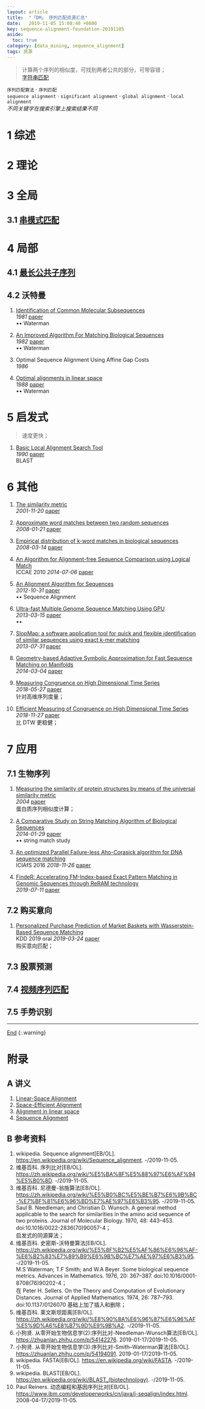 ```yaml
---
layout: article
title:  "「DM」 序列匹配资源汇总"
date:   2019-11-05 15:08:40 +0800
key: sequence-alignment-foundation-20191105
aside:
  toc: true
category: [data_mining, sequence_alignment]
tags: 资源
---
```

<span id='head'></span>  
>计算两个序列的相似度，可找到两者公共的部分，可带容错；   
[字符串匹配](/algorithms/string/2019/10/29/pattern-match-foundation.html)

<!--more-->

`序列匹配算法` · `序列匹配`     
`sequence alignment` · `significant alignment` · `global alignment` · `local alignment`   
*不同关键字在搜索引擎上搜索结果不同*     


# 1 综述

# 2 理论

# 3 全局

## 3.1 [串模式匹配](/algorithms/string/2019/10/29/pattern-match-foundation.html#11-模式匹配)

# 4 局部

## 4.1 [最长公共子序列](/algorithms/string/2019/10/29/pattern-match-foundation.html#12-最长公共子序列)

## 4.2 沃特曼

1. [Identification of Common Molecular Subsequences](https://dornsife.usc.edu/assets/sites/516/docs/papers/msw_papers/msw-042.pdf)      
*1981* [paper](https://dornsife.usc.edu/assets/sites/516/docs/papers/msw_papers/msw-042.pdf)     
$\bullet \bullet$ Waterman    

1. [An Improved Algorithm For Matching Biological Sequences](http://www.genome.ist.i.kyoto-u.ac.jp/~aln_user/archive/JMB82.pdf)      
*1982* [paper](http://www.genome.ist.i.kyoto-u.ac.jp/~aln_user/archive/JMB82.pdf)     
$\bullet \bullet$ Waterman    

1. Optimal Sequence Alignment Using Affine Gap Costs     
*1986*     

1. [Optimal alignments in linear space](https://pdfs.semanticscholar.org/a882/afa232d945a14bb71f79f9ed27adde16c1a6.pdf)     
*1988* [paper](https://pdfs.semanticscholar.org/a882/afa232d945a14bb71f79f9ed27adde16c1a6.pdf)      
$\bullet \bullet$ Waterman    

# 5 启发式
>速度更快；     

1. [Basic Local Alignment Search Tool](http://www.gersteinlab.org/courses/452/09-spring/pdf/Altschul.pdf)     
*1990* [paper](http://www.gersteinlab.org/courses/452/09-spring/pdf/Altschul.pdf)     
BLAST     

# 6 其他

1. [The similarity metric](http://cn.arxiv.org/abs/cs/0111054)    
*2001-11-20* [paper](https://arxiv.org/abs/cs/0111054)     

1. [Approximate word matches between two random sequences](http://cn.arxiv.org/abs/0801.3145)    
*2008-01-21* [paper](https://arxiv.org/abs/0801.3145)    

1. [Empirical distribution of k-word matches in biological sequences](http://cn.arxiv.org/abs/0803.2085)   
*2008-03-14* [paper](https://arxiv.org/abs/0803.2085)   

1. [An Algorithm for Alignment-free Sequence Comparison using Logical Match](http://cn.arxiv.org/abs/1407.2237)    
ICCAE 2010 *2014-07-06* [paper](https://arxiv.org/abs/1407.2237)    

1. [An Alignment Algorithm for Sequences](http://cn.arxiv.org/abs/1210.8398)     
*2012-10-31* [paper](https://arxiv.org/abs/1210.8398)    
$\bullet \bullet$ Sequence Alignment    


1. [Ultra-fast Multiple Genome Sequence Matching Using GPU](http://cn.arxiv.org/abs/1303.3692)    
*2013-03-15* [paper](https://arxiv.org/abs/1303.3692)     
$\bullet \bullet$    

1. [SlopMap: a software application tool for quick and flexible identification of similar sequences using exact k-mer matching](http://cn.arxiv.org/abs/1307.8407)     
*2013-07-31* [paper](https://arxiv.org/abs/1307.8407)    

1. [Geometry-based Adaptive Symbolic Approximation for Fast Sequence Matching on Manifolds](http://cn.arxiv.org/abs/1403.0820)    
*2014-03-04* [paper](https://arxiv.org/abs/1403.0820)     

1. [Measuring Congruence on High Dimensional Time Series](http://cn.arxiv.org/abs/1805.10697)    
*2018-05-27* [paper](https://arxiv.org/abs/1805.10697)    
针对高维序列度量；    

1. [Efficient Measuring of Congruence on High Dimensional Time Series](http://cn.arxiv.org/abs/1811.11856)    
*2018-11-27* [paper](https://arxiv.org/abs/1811.11856)    
比 DTW 更稳健；    


# 7 应用

## 7.1 生物序列

1. [Measuring the similarity of protein structures by means of the universal similarity metric](https://pdfs.semanticscholar.org/5edd/204c9c3ecb4513ec3de44ef0a51795b1d870.pdf?_ga=2.197400687.1153843306.1572339852-129004075.1557370518)    
*2004* [paper](https://pdfs.semanticscholar.org/5edd/204c9c3ecb4513ec3de44ef0a51795b1d870.pdf?_ga=2.197400687.1153843306.1572339852-129004075.1557370518)    
蛋白质序列相似度计算；   


1. [A Comparative Study on String Matching Algorithm of Biological Sequences](http://cn.arxiv.org/abs/1401.7416)     
*2014-01-29* [paper](https://arxiv.org/abs/1401.7416)     
$\bullet \bullet$ string match study    

1. [An optimized Parallel Failure-less Aho-Corasick algorithm for DNA sequence matching](http://cn.arxiv.org/abs/1811.10498)    
ICIAfS 2016 *2018-11-26* [paper](https://arxiv.org/abs/1811.10498)    


1. [FindeR: Accelerating FM-Index-based Exact Pattern Matching in Genomic Sequences through ReRAM technology](http://cn.arxiv.org/abs/1907.04965)    
*2019-07-11* [paper](https://arxiv.org/abs/1907.04965)    

## 7.2 购买意向

1. [Personalized Purchase Prediction of Market Baskets with Wasserstein-Based Sequence Matching](http://cn.arxiv.org/abs/1905.13131)    
KDD 2019 oral *2019-03-24* [paper](https://arxiv.org/abs/1905.13131)    
购买意向匹配；    



## 7.3 股票预测

## 7.4 [视频序列匹配](/video/video_retrieval/2019/06/21/foundation.html#35-相似度度量)     

## 7.5 手势识别


-------------------  
[End](#head)
{:.warning}  

# 附录
## A 讲义
1. [Linear-Space Alignment](https://web.stanford.edu/class/cs262/presentations/lecture3.pdf)     
1. [Space-Efficient Alignment](https://www.cs.cmu.edu/~ckingsf/bioinfo-lectures/linspace.pdf)      
1. [Alignment in linear space](https://www.cs.colostate.edu/~asa/courses/cs548/fall11/pdfs/alignment3)     
1. [Sequence Alignment](http://math.mit.edu/classes/18.417/Slides/alignment.pdf)     

## B 参考资料
1. wikipedia. Sequence alignment[EB/OL]. <https://en.wikipedia.org/wiki/Sequence_alignment>. -/2019-11-05.     
1. 维基百科. 序列比对[EB/OL]. <https://zh.wikipedia.org/wiki/%E5%BA%8F%E5%88%97%E6%AF%94%E5%B0%8D>. -/2019-11-05.     
1. 维基百科. 尼德曼-翁施算法[EB/OL]. <https://zh.wikipedia.org/wiki/%E5%B0%BC%E5%BE%B7%E6%9B%BC-%E7%BF%81%E6%96%BD%E7%AE%97%E6%B3%95>. -/2019-11-05.     
Saul B. Needleman; and Christian D. Wunsch. A general method applicable to the search for similarities in the amino acid sequence of two proteins. Journal of Molecular Biology. 1970, 48: 443–453. doi:10.1016/0022-2836(70)90057-4；    
启发式的同源算法；    
1. 维基百科. 史密斯-沃特曼算法[EB/OL]. <https://zh.wikipedia.org/wiki/%E5%8F%B2%E5%AF%86%E6%96%AF-%E6%B2%83%E7%89%B9%E6%9B%BC%E7%AE%97%E6%B3%95>. -/2019-11-05.     
M.S Waterman; T.F Smith; and W.A Beyer. Some biological sequence metrics. Advances in Mathematics. 1976, 20: 367–387. doi:10.1016/0001-8708(76)90202-4；     
在 Peter H. Sellers. On the Theory and Computation of Evolutionary Distances. Journal of Applied Mathematics. 1974, 26: 787–793. doi:10.1137/0126070 基础上加了插入和删除；    
1. 维基百科. 莱文斯坦距离[EB/OL]. <https://zh.wikipedia.org/wiki/%E8%90%8A%E6%96%87%E6%96%AF%E5%9D%A6%E8%B7%9D%E9%9B%A2>. -/2019-11-05.     
1. 小狗贤. 从零开始生物信息学(2):序列比对-Needleman-Wunsch算法[EB/OL]. <https://zhuanlan.zhihu.com/p/54142276>. 2019-01-17/2019-11-05.   
1. 小狗贤. 从零开始生物信息学(3):序列比对-Smith–Waterman算法[EB/OL]. <https://zhuanlan.zhihu.com/p/54194091>. 2019-01-17/2019-11-05.   
1. wikipedia. FASTA[EB/OL]. <https://en.wikipedia.org/wiki/FASTA>. -/2019-11-05.     
1. wikipedia. BLAST[EB/OL]. <https://en.wikipedia.org/wiki/BLAST_(biotechnology)>. -/2019-11-05.     
1. Paul Reiners. 动态编程和基因序列比对[EB/OL]. <https://www.ibm.com/developerworks/cn/java/j-seqalign/index.html>. 2008-04-17/2019-11-05.   
